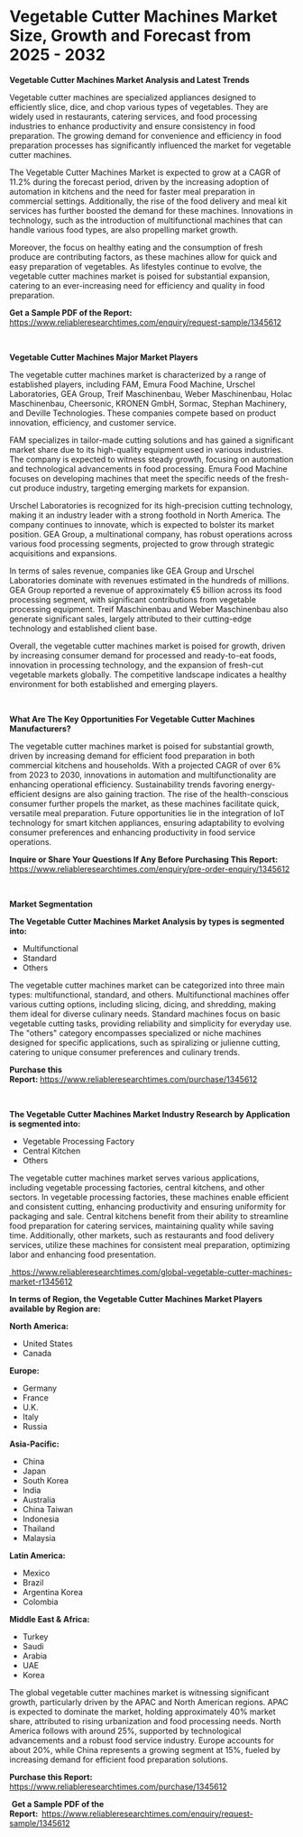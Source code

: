 <p><h1>Vegetable Cutter Machines Market Size, Growth and Forecast from 2025 - 2032</h1></p><p><strong>Vegetable Cutter Machines Market Analysis and Latest Trends</strong></p>
<p><p>Vegetable cutter machines are specialized appliances designed to efficiently slice, dice, and chop various types of vegetables. They are widely used in restaurants, catering services, and food processing industries to enhance productivity and ensure consistency in food preparation. The growing demand for convenience and efficiency in food preparation processes has significantly influenced the market for vegetable cutter machines.</p><p>The Vegetable Cutter Machines Market is expected to grow at a CAGR of 11.2% during the forecast period, driven by the increasing adoption of automation in kitchens and the need for faster meal preparation in commercial settings. Additionally, the rise of the food delivery and meal kit services has further boosted the demand for these machines. Innovations in technology, such as the introduction of multifunctional machines that can handle various food types, are also propelling market growth. </p><p>Moreover, the focus on healthy eating and the consumption of fresh produce are contributing factors, as these machines allow for quick and easy preparation of vegetables. As lifestyles continue to evolve, the vegetable cutter machines market is poised for substantial expansion, catering to an ever-increasing need for efficiency and quality in food preparation.</p></p>
<p><strong>Get a Sample PDF of the Report:&nbsp;</strong> <a href="https://www.reliableresearchtimes.com/enquiry/request-sample/1345612?utm_campaign=2237&utm_medium=2&utm_source=Github&utm_content=ia&utm_term=16042025&utm_id=vegetable-cutter-machines">https://www.reliableresearchtimes.com/enquiry/request-sample/1345612</a></p>
<p>&nbsp;</p>
<p><strong>Vegetable Cutter Machines Major Market Players</strong></p>
<p><p>The vegetable cutter machines market is characterized by a range of established players, including FAM, Emura Food Machine, Urschel Laboratories, GEA Group, Treif Maschinenbau, Weber Maschinenbau, Holac Maschinenbau, Cheersonic, KRONEN GmbH, Sormac, Stephan Machinery, and Deville Technologies. These companies compete based on product innovation, efficiency, and customer service.</p><p>FAM specializes in tailor-made cutting solutions and has gained a significant market share due to its high-quality equipment used in various industries. The company is expected to witness steady growth, focusing on automation and technological advancements in food processing. Emura Food Machine focuses on developing machines that meet the specific needs of the fresh-cut produce industry, targeting emerging markets for expansion.</p><p>Urschel Laboratories is recognized for its high-precision cutting technology, making it an industry leader with a strong foothold in North America. The company continues to innovate, which is expected to bolster its market position. GEA Group, a multinational company, has robust operations across various food processing segments, projected to grow through strategic acquisitions and expansions.</p><p>In terms of sales revenue, companies like GEA Group and Urschel Laboratories dominate with revenues estimated in the hundreds of millions. GEA Group reported a revenue of approximately €5 billion across its food processing segment, with significant contributions from vegetable processing equipment. Treif Maschinenbau and Weber Maschinenbau also generate significant sales, largely attributed to their cutting-edge technology and established client base.</p><p>Overall, the vegetable cutter machines market is poised for growth, driven by increasing consumer demand for processed and ready-to-eat foods, innovation in processing technology, and the expansion of fresh-cut vegetable markets globally. The competitive landscape indicates a healthy environment for both established and emerging players.</p></p>
<p>&nbsp;</p>
<p><strong>What Are The Key Opportunities For Vegetable Cutter Machines Manufacturers?</strong></p>
<p><p>The vegetable cutter machines market is poised for substantial growth, driven by increasing demand for efficient food preparation in both commercial kitchens and households. With a projected CAGR of over 6% from 2023 to 2030, innovations in automation and multifunctionality are enhancing operational efficiency. Sustainability trends favoring energy-efficient designs are also gaining traction. The rise of the health-conscious consumer further propels the market, as these machines facilitate quick, versatile meal preparation. Future opportunities lie in the integration of IoT technology for smart kitchen appliances, ensuring adaptability to evolving consumer preferences and enhancing productivity in food service operations.</p></p>
<p><strong>Inquire or Share Your Questions If Any Before Purchasing This Report:</strong> <a href="https://www.reliableresearchtimes.com/enquiry/pre-order-enquiry/1345612?utm_campaign=2237&utm_medium=2&utm_source=Github&utm_content=ia&utm_term=16042025&utm_id=vegetable-cutter-machines">https://www.reliableresearchtimes.com/enquiry/pre-order-enquiry/1345612</a></p>
<p>&nbsp;</p>
<p><strong>Market Segmentation</strong></p>
<p><strong>The Vegetable Cutter Machines Market Analysis by types is segmented into:</strong></p>
<p><ul><li>Multifunctional</li><li>Standard</li><li>Others</li></ul></p>
<p><p>The vegetable cutter machines market can be categorized into three main types: multifunctional, standard, and others. Multifunctional machines offer various cutting options, including slicing, dicing, and shredding, making them ideal for diverse culinary needs. Standard machines focus on basic vegetable cutting tasks, providing reliability and simplicity for everyday use. The "others" category encompasses specialized or niche machines designed for specific applications, such as spiralizing or julienne cutting, catering to unique consumer preferences and culinary trends.</p></p>
<p><strong>Purchase this Report:&nbsp;</strong><a href="https://www.reliableresearchtimes.com/purchase/1345612?utm_campaign=2237&utm_medium=2&utm_source=Github&utm_content=ia&utm_term=16042025&utm_id=vegetable-cutter-machines">https://www.reliableresearchtimes.com/purchase/1345612</a></p>
<p>&nbsp;</p>
<p><strong>The Vegetable Cutter Machines Market Industry Research by Application is segmented into:</strong></p>
<p><ul><li>Vegetable Processing Factory</li><li>Central Kitchen</li><li>Others</li></ul></p>
<p><p>The vegetable cutter machines market serves various applications, including vegetable processing factories, central kitchens, and other sectors. In vegetable processing factories, these machines enable efficient and consistent cutting, enhancing productivity and ensuring uniformity for packaging and sale. Central kitchens benefit from their ability to streamline food preparation for catering services, maintaining quality while saving time. Additionally, other markets, such as restaurants and food delivery services, utilize these machines for consistent meal preparation, optimizing labor and enhancing food presentation.</p></p>
<p><a href="https://www.reliableresearchtimes.com/global-vegetable-cutter-machines-market-r1345612?utm_campaign=2237&utm_medium=2&utm_source=Github&utm_content=ia&utm_term=16042025&utm_id=vegetable-cutter-machines">&nbsp;https://www.reliableresearchtimes.com/global-vegetable-cutter-machines-market-r1345612</a></p>
<p><strong>In terms of Region, the Vegetable Cutter Machines Market Players available by Region are:</strong></p>
<p>
    <p> <strong> North America: </strong>
        <ul>
            <li>United States</li>
            <li>Canada</li>
        </ul>
        </p> 
    <p> <strong> Europe: </strong>
        <ul>
            <li>Germany</li>
            <li>France</li>
            <li>U.K.</li>
            <li>Italy</li>
            <li>Russia</li>
        </ul>
        </p> 
    <p> <strong> Asia-Pacific: </strong>
        <ul>
            <li>China</li>
            <li>Japan</li>
            <li>South Korea</li>
            <li>India</li>
            <li>Australia</li>
            <li>China Taiwan</li>
            <li>Indonesia</li>
            <li>Thailand</li>
            <li>Malaysia</li>
        </ul>
        </p> 
    <p> <strong> Latin America: </strong>
        <ul>
            <li>Mexico</li>
            <li>Brazil</li>
            <li>Argentina Korea</li>
            <li>Colombia</li>
        </ul>
        </p> 
    <p> <strong> Middle East & Africa: </strong>
        <ul>
            <li>Turkey</li>
            <li>Saudi</li>
            <li>Arabia</li>
            <li>UAE</li>
            <li>Korea</li>
        </ul>
    </p>
    </p>
<p><p>The global vegetable cutter machines market is witnessing significant growth, particularly driven by the APAC and North American regions. APAC is expected to dominate the market, holding approximately 40% market share, attributed to rising urbanization and food processing needs. North America follows with around 25%, supported by technological advancements and a robust food service industry. Europe accounts for about 20%, while China represents a growing segment at 15%, fueled by increasing demand for efficient food preparation solutions.</p></p>
<p><strong>Purchase this Report: </strong><a href="https://www.reliableresearchtimes.com/purchase/1345612?utm_campaign=2237&utm_medium=2&utm_source=Github&utm_content=ia&utm_term=16042025&utm_id=vegetable-cutter-machines">https://www.reliableresearchtimes.com/purchase/1345612</a></p>
<p>&nbsp;<strong>Get a Sample PDF of the Report:&nbsp;&nbsp;</strong><a href="https://www.reliableresearchtimes.com/enquiry/request-sample/1345612?utm_campaign=2237&utm_medium=2&utm_source=Github&utm_content=ia&utm_term=16042025&utm_id=vegetable-cutter-machines">https://www.reliableresearchtimes.com/enquiry/request-sample/1345612</a></p>
<p><strong></strong></p>
<p><p></p><p></p><p></p></p>